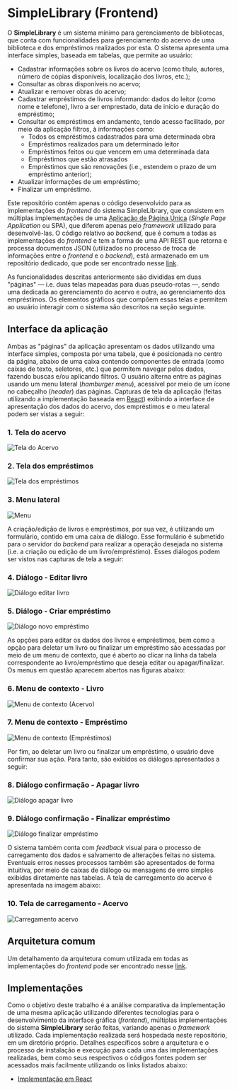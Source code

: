# SimpleLibrary (Frontend)

O **SimpleLibrary** é um sistema mínimo para gerenciamento de bibliotecas, que conta
com funcionalidades para gerenciamento do acervo de uma biblioteca e dos
empréstimos realizados por esta. O sistema apresenta uma interface simples,
baseada em tabelas, que permite ao usuário:

- Cadastrar informações sobre os livros do acervo (como título, autores, número
de cópias disponíveis, localização dos livros, etc.);
- Consultar as obras disponíveis no acervo;
- Atualizar e remover obras do acervo;
- Cadastrar empréstimos de livros informando: dados do leitor (como nome e
telefone), livro a ser emprestado, data de início e duração do empréstimo;
- Consultar os empréstimos em andamento, tendo acesso facilitado, por meio da
aplicação filtros, à informações como:
  - Todos os empréstimos cadastrados para uma determinada obra
  - Empréstimos realizados para um determinado leitor
  - Empréstimos feitos ou que vencem em uma determinada data
  - Empréstimos que estão atrasados
  - Empréstimos que são renovações (i.e., estendem o prazo de um empréstimo
    anterior);
- Atualizar informações de um empréstimo;
- Finalizar um empréstimo.

Este repositório contém apenas o código desenvolvido para as implementações do
*frontend* do sistema SimpleLibrary, que consistem em múltiplas implementações
de uma [Aplicação de Página
Única](https://pt.wikipedia.org/wiki/Aplicativo_de_p%C3%A1gina_%C3%BAnica)
(*Single Page Application* ou SPA), que diferem apenas pelo *framework*
utilizado para desenvolvê-las. O código relativo ao *backend*, que é comum a
todas as implementações do *frontend* e tem a forma de uma API REST que retorna
e processa documentos JSON (utilizados no processo de troca de informações entre
o *frontend* e o *backend*), está armazenado em um repositório dedicado, que
pode ser encontrado nesse
[link](https://github.com/PedroPires20/SimpleLibrary-Backend.git).

As funcionalidades descritas anteriormente são divididas em duas "páginas" —
i.e. duas telas mapeadas para duas pseudo-rotas —, sendo uma dedicada ao
gerenciamento do acervo e outra, ao gerenciamento dos empréstimos. Os elementos
gráficos que compõem essas telas e permitem ao usuário interagir com o sistema
são descritos na seção seguinte.

## Interface da aplicação

Ambas as "páginas" da aplicação apresentam os dados utilizando uma interface
simples, composta por uma tabela, que é posicionada no centro da página, abaixo
de uma caixa contendo componentes de entrada (como caixas de texto, seletores,
etc.) que permitem navegar pelos dados, fazendo buscas e/ou aplicando filtros. O
usuário alterna entre as páginas usando um menu lateral (*hamburger menu*),
acessível por meio de um ícone no cabeçalho (*header*) das páginas. Capturas de
tela da aplicação (feitas utilizando a implementação baseada em
[React](https://react.dev/)) exibindo a interface de apresentação dos dados do
acervo, dos empréstimos e o meu lateral podem ser vistas a seguir:

### 1. Tela do acervo

![Tela do Acervo](docs/Tela_Acervo.png)

### 2. Tela dos empréstimos

![Tela dos empréstimos](docs/Tela_Emprestimos.png)

### 3. Menu lateral

![Menu](docs/Menu.png)

A criação/edição de livros e empréstimos, por sua vez, é utilizando um
formulário, contido em uma caixa de diálogo. Esse formulário é submetido para o
servidor do *backend* para realizar a operação desejada no sistema (i.e. a
criação ou edição de um livro/empréstimo). Esses diálogos podem ser vistos nas
capturas de tela a seguir:

### 4. Diálogo - Editar livro

![Diálogo editar livro](docs/Dialogo_Criar_Editar.png)

### 5. Diálogo - Criar empréstimo

![Diálogo novo empréstimo](docs/Dialogo_Criar_Emprestimo.png)

As opções para editar os dados dos livros e empréstimos, bem como a opção para
deletar um livro ou finalizar um empréstimo são acessadas por meio de um menu de
contexto, que é aberto ao clicar na linha da tabela correspondente ao
livro/empréstimo que deseja editar ou apagar/finalizar. Os menus em questão
aparecem abertos nas figuras abaixo:

### 6. Menu de contexto - Livro

![Menu de contexto (Acervo)](docs/Menu_Contexto.png)

### 7. Menu de contexto - Empréstimo

![Menu de contexto (Empréstimos)](docs/Menu_Contexto_Emprestimo.png)

Por fim, ao deletar um livro ou finalizar um empréstimo, o usuário deve
confirmar sua ação. Para tanto, são exibidos os diálogos apresentados a seguir:

### 8. Diálogo confirmação - Apagar livro

![Diálogo apagar livro](docs/Dialogo_Deletar.png)

### 9. Diálogo confirmação - Finalizar empréstimo

![Diálogo finalizar empréstimo](docs/Dialogo_Finalizar.png)

O sistema também conta com *feedback* visual para o processo de carregamento dos
dados e salvamento de alterações feitas no sistema. Eventuais erros nesses
processos também são apresentados de forma intuitiva, por meio de caixas de
diálogo ou mensagens de erro simples exibidas diretamente nas tabelas. A tela de
carregamento do acervo é apresentada na imagem abaixo:

### 10. Tela de carregamento - Acervo

![Carregamento acervo](docs/Carregamento_Acervo.png)

## Arquitetura comum

Um detalhamento da arquitetura comum utilizada em todas as implementações do
*frontend* pode ser encontrado nesse [link](docs/arquitetura.md).

## Implementações

Como o objetivo deste trabalho é a análise comparativa da implementação de uma
mesma aplicação utilizando diferentes tecnologias para o desenvolvimento da
interface gráfica (*frontend*), múltiplas implementações do sistema
**SimpleLibrary** serão feitas, variando apenas o *framework* utilizado. Cada
implementação realizada será hospedada neste repositório, em um diretório
próprio. Detalhes específicos sobre a arquitetura e o processo de instalação e
execução para cada uma das implementações realizadas, bem como seus respectivos
o códigos fontes podem ser acessados mais facilmente utilizando os links
listados abaixo:

- [Implementação em React](React/README.md)

